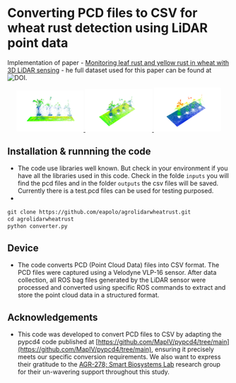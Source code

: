 # Converting PCD files to CSV for wheat rust detection using LiDAR point data
 
Implementation of paper - [Monitoring leaf rust and yellow rust in wheat with 3D LiDAR sensing](#) - he full dataset used for this paper can be found at ![DOI](https://zenodo.org/badge/DOI/10.5281/zenodo.XXXXXXX.svg).



<div align="center">
    <a href="./">
        <img src="src/img.01.jpg" width="30%"/>
    </a>
    <a href="./">
        <img src="src/img.02.jpg" width="30%"/>
    </a>
    <a href="./">
        <img src="src/img.03.jpg" width="30%"/>
    </a>
</div>

## Installation & runnning the code

- The code use libraries well known. But check in your environment if you have all the libraries used in this code. Check in the folde ```inputs``` you will find the pcd files and in the folder ```outputs``` the csv files will be saved. Currently there is a test.pcd files can be used for testing purposed. 
- 
```
git clone https://github.com/eapolo/agrolidarwheatrust.git
cd agrolidarwheatrust
python converter.py
```


## Device

- The code converts PCD (Point Cloud Data) files into CSV format. The PCD files were captured using a Velodyne VLP-16 sensor. After data collection, all ROS bag files generated by the LiDAR sensor were processed and converted using specific ROS commands to extract and store the point cloud data in a structured format.



## Acknowledgements

- This code was developed to convert PCD files to CSV by adapting the pypcd4 code published at [https://github.com/MapIV/pypcd4/tree/main](https://github.com/MapIV/pypcd4/tree/main), ensuring it precisely meets our specific conversion requirements. We also want to express their gratitude to the [AGR-278; Smart Biosystems Lab](https://smartbiosystemlab.com/team/) research group for their un-wavering support throughout this study.















